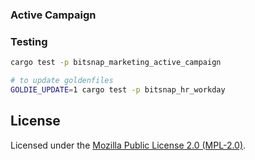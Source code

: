 ### Active Campaign

### Testing

```bash
cargo test -p bitsnap_marketing_active_campaign

# to update goldenfiles
GOLDIE_UPDATE=1 cargo test -p bitsnap_hr_workday
```

## License

Licensed under the [Mozilla Public License 2.0 (MPL-2.0)](../../LICENSE).
